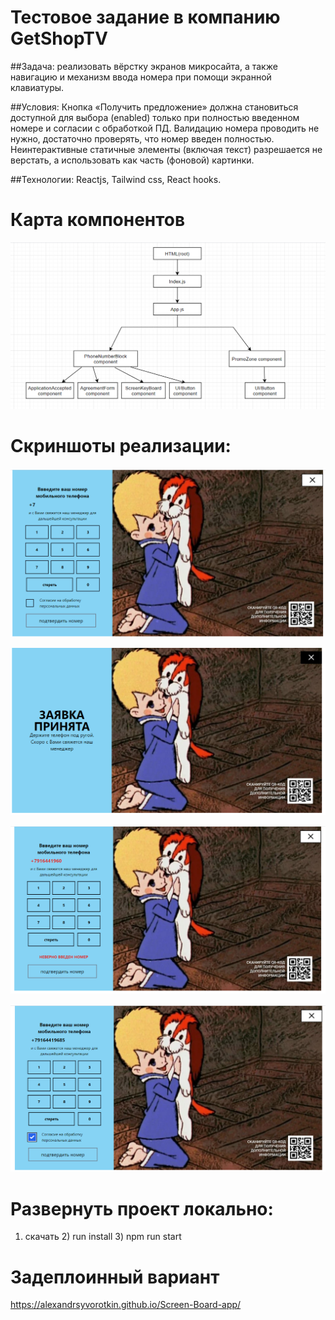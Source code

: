 # Тестовое задание в компанию GetShopTV

##Задача: реализовать вёрстку экранов микросайта, а также навигацию и механизм ввода номера при помощи экранной клавиатуры. 

##Условия: Кнопка «Получить предложение» должна становиться доступной для выбора (enabled) только при полностью введенном номере и согласии с обработкой ПД. Валидацию номера проводить не нужно, достаточно проверять, что номер введен полностью. Неинтерактивные статичные элементы (включая текст) разрешается не верстать, а использовать как часть (фоновой) картинки. 

##Технологии: Reactjs, Tailwind css, React hooks.

# Карта компонентов 

![](screenshots/scr1.png)

# Скриншоты реализации: 

![](screenshots/scr2.png)

![](screenshots/scr3.png)

![](screenshots/scr4.png)

![](screenshots/scr5.png)

# Развернуть проект локально: 
1) скачать 2) run install 3) npm run start 

# Задеплоинный вариант 

https://alexandrsyvorotkin.github.io/Screen-Board-app/
